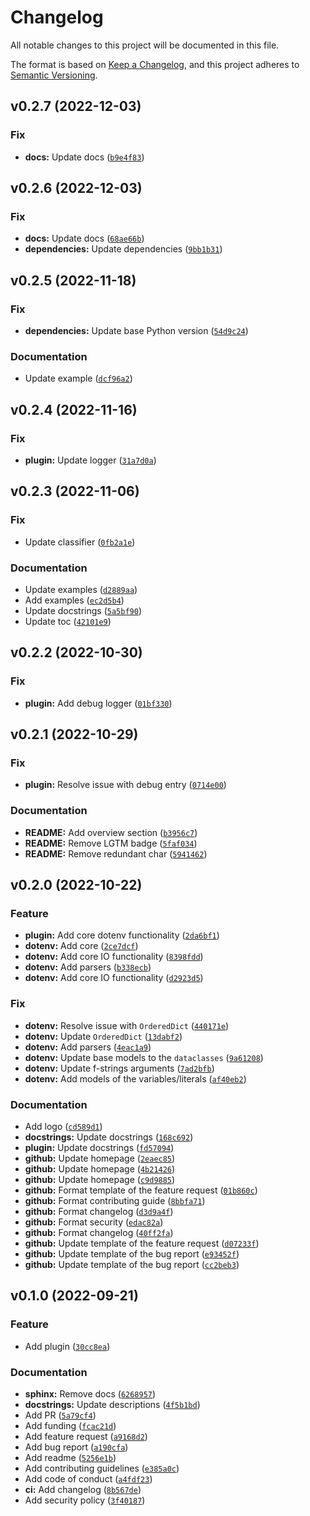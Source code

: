 # Changelog

All notable changes to this project will be documented in this file.

The format is based on [Keep a Changelog](https://keepachangelog.com/en/1.0.0), and this project adheres
to [Semantic Versioning](https://semver.org/spec/v2.0.0.html).

<!--next-version-placeholder-->

## v0.2.7 (2022-12-03)

### Fix

* **docs:** Update
  docs ([`b9e4f83`](https://github.com/volopivoshenko/poetry-dotenv/commit/b9e4f835104d14e09c0d7b3b67bebb5c5468504f))

## v0.2.6 (2022-12-03)

### Fix

* **docs:** Update
  docs ([`68ae66b`](https://github.com/volopivoshenko/poetry-dotenv/commit/68ae66b4655b2bce3ba30868818442eaf2197353))
* **dependencies:** Update
  dependencies ([`9bb1b31`](https://github.com/volopivoshenko/poetry-dotenv/commit/9bb1b31aa4f3c1941f560d86cae7ddb5a6cd909c))

## v0.2.5 (2022-11-18)

### Fix

* **dependencies:** Update base Python
  version ([`54d9c24`](https://github.com/volopivoshenko/poetry-dotenv/commit/54d9c2449d9adb2ae01398f900c839623640cbf5))

### Documentation

* Update
  example ([`dcf96a2`](https://github.com/volopivoshenko/poetry-dotenv/commit/dcf96a29c3a35f8a4566cacc13aa7b333d9ba254))

## v0.2.4 (2022-11-16)

### Fix

* **plugin:** Update
  logger ([`31a7d0a`](https://github.com/volopivoshenko/poetry-dotenv/commit/31a7d0a454e7a87efb3cd635978725dbf06fe714))

## v0.2.3 (2022-11-06)

### Fix

* Update
  classifier ([`0fb2a1e`](https://github.com/volopivoshenko/poetry-dotenv/commit/0fb2a1eca03e5853b495b5668736209cb497bef0))

### Documentation

* Update
  examples ([`d2889aa`](https://github.com/volopivoshenko/poetry-dotenv/commit/d2889aaea0484fc8ba6d6f09a9e3547614ebe806))
* Add
  examples ([`ec2d5b4`](https://github.com/volopivoshenko/poetry-dotenv/commit/ec2d5b405ae0e74ea2e2ed2f7c13652432470894))
* Update
  docstrings ([`5a5bf90`](https://github.com/volopivoshenko/poetry-dotenv/commit/5a5bf90447ed40454685014f0c850fa12213966a))
* Update
  toc ([`42101e9`](https://github.com/volopivoshenko/poetry-dotenv/commit/42101e96771021ed4ef0b8927702c34c450d0a2c))

## v0.2.2 (2022-10-30)

### Fix

* **plugin:** Add debug
  logger ([`01bf330`](https://github.com/volopivoshenko/poetry-dotenv/commit/01bf330fad5a5253b71aec35bdc938446dcb04ea))

## v0.2.1 (2022-10-29)

### Fix

* **plugin:** Resolve issue with debug
  entry ([`0714e00`](https://github.com/volopivoshenko/poetry-dotenv/commit/0714e000b6287a19d19ed8c83717a7b1f39cdd88))

### Documentation

* **README:** Add overview
  section ([`b3956c7`](https://github.com/volopivoshenko/poetry-dotenv/commit/b3956c74ae3c63af9b70f7ae20ac8653af478868))
* **README:** Remove LGTM
  badge ([`5faf034`](https://github.com/volopivoshenko/poetry-dotenv/commit/5faf034e80f7c57a407124e0dbe6dd4d90517177))
* **README:** Remove redundant
  char ([`5941462`](https://github.com/volopivoshenko/poetry-dotenv/commit/5941462eeabb9c92810c0c0ff90892faf54459b2))

## v0.2.0 (2022-10-22)

### Feature

* **plugin:** Add core dotenv
  functionality ([`2da6bf1`](https://github.com/volopivoshenko/poetry-dotenv/commit/2da6bf193269f283cad477eddce39fef8ef8a991))
* **dotenv:** Add
  core ([`2ce7dcf`](https://github.com/volopivoshenko/poetry-dotenv/commit/2ce7dcf294bc3cb2de05f5894d6eda00292a4c4e))
* **dotenv:** Add core IO
  functionality ([`8398fdd`](https://github.com/volopivoshenko/poetry-dotenv/commit/8398fdd76ce7c544a1bcb0838a69c0dcc0cc0055))
* **dotenv:** Add
  parsers ([`b338ecb`](https://github.com/volopivoshenko/poetry-dotenv/commit/b338ecbd1c9d647b01fd3a14803378b0a1748315))
* **dotenv:** Add core IO
  functionality ([`d2923d5`](https://github.com/volopivoshenko/poetry-dotenv/commit/d2923d5b7d8d2d2ac15d5b8f381ed83964c3430a))

### Fix

* **dotenv:** Resolve issue
  with `OrderedDict` ([`440171e`](https://github.com/volopivoshenko/poetry-dotenv/commit/440171e5eb757d44ddd402d3fc21f085d3a0011a))
* **dotenv:**
  Update `OrderedDict` ([`13dabf2`](https://github.com/volopivoshenko/poetry-dotenv/commit/13dabf2b175332ccb9a74dae5d3d0f87753af553))
* **dotenv:** Add
  parsers ([`4eac1a9`](https://github.com/volopivoshenko/poetry-dotenv/commit/4eac1a96e7f9dc117c0bb3b497f6d788b0fd1f3d))
* **dotenv:** Update base models to
  the `dataclasses` ([`9a61208`](https://github.com/volopivoshenko/poetry-dotenv/commit/9a6120850bbb476a3dede57de64340f63320c9d3))
* **dotenv:** Update f-strings
  arguments ([`7ad2bfb`](https://github.com/volopivoshenko/poetry-dotenv/commit/7ad2bfbca447cefd9dcae098bf93bfe6c57e27ed))
* **dotenv:** Add models of the
  variables/literals ([`af40eb2`](https://github.com/volopivoshenko/poetry-dotenv/commit/af40eb2f64bd905c9ef06df76b6a68d1c4d5ef49))

### Documentation

* Add
  logo ([`cd589d1`](https://github.com/volopivoshenko/poetry-dotenv/commit/cd589d1faf8922bb49d56f7cc853be578a47f6d5))
* **docstrings:** Update
  docstrings ([`168c692`](https://github.com/volopivoshenko/poetry-dotenv/commit/168c692d60914c1c8eda91de84c905701918ce69))
* **plugin:** Update
  docstrings ([`fd57094`](https://github.com/volopivoshenko/poetry-dotenv/commit/fd57094b4bb063ed297cac94e22118a9123df5ff))
* **github:** Update
  homepage ([`2eaec85`](https://github.com/volopivoshenko/poetry-dotenv/commit/2eaec858eccda8084b66e22a3657ea1551d72663))
* **github:** Update
  homepage ([`4b21426`](https://github.com/volopivoshenko/poetry-dotenv/commit/4b21426e4e6a7c42404d987281e97ff6a36609ed))
* **github:** Update
  homepage ([`c9d9885`](https://github.com/volopivoshenko/poetry-dotenv/commit/c9d9885e371bba74aa35d239a8f9003e0a14bddf))
* **github:** Format template of the feature
  request ([`01b860c`](https://github.com/volopivoshenko/poetry-dotenv/commit/01b860cce86bc54caa9a7a3e3ee366ff1171eaef))
* **github:** Format contributing
  guide ([`8bbfa71`](https://github.com/volopivoshenko/poetry-dotenv/commit/8bbfa71a7bedcbfd327bedcdd1827283db978a9a))
* **github:** Format
  changelog ([`d3d9a4f`](https://github.com/volopivoshenko/poetry-dotenv/commit/d3d9a4f976a744149b80d6fe9c34500937bacbfb))
* **github:** Format
  security ([`edac82a`](https://github.com/volopivoshenko/poetry-dotenv/commit/edac82aacd95f89638e052bac9ff7a602cd040f6))
* **github:** Format
  changelog ([`40ff2fa`](https://github.com/volopivoshenko/poetry-dotenv/commit/40ff2fa841eb5f5285fb67b755f9ffd92891cc71))
* **github:** Update template of the feature
  request ([`d07233f`](https://github.com/volopivoshenko/poetry-dotenv/commit/d07233ff24fe154e9e5e9466d86779536dbd36d4))
* **github:** Update template of the bug
  report ([`e93452f`](https://github.com/volopivoshenko/poetry-dotenv/commit/e93452ffebf1f07eb141e9d6874c39a1681a5328))
* **github:** Update template of the bug
  report ([`cc2beb3`](https://github.com/volopivoshenko/poetry-dotenv/commit/cc2beb3f63e3c66335899c17c4537907c745fb19))

## v0.1.0 (2022-09-21)

### Feature

- Add
  plugin ([`30cc8ea`](https://github.com/volopivoshenko/poetry-dotenv/commit/30cc8eaf0e1cf4193427736fb8f26e9b899530ff))

### Documentation

- **sphinx:** Remove
  docs ([`6268957`](https://github.com/volopivoshenko/poetry-dotenv/commit/62689572ab115eabbf3970da4a0aa972e6b46423))
- **docstrings:** Update
  descriptions ([`4f5b1bd`](https://github.com/volopivoshenko/poetry-dotenv/commit/4f5b1bdd511d7ff00ac61f28cf7b415e6c4d800c))
- Add PR ([`5a79cf4`](https://github.com/volopivoshenko/poetry-dotenv/commit/5a79cf4b44f0116c59a9c8bb1ff989c94e86685b))
- Add
  funding ([`fcac21d`](https://github.com/volopivoshenko/poetry-dotenv/commit/fcac21d87c236676d1e14d85efb274f665dfc698))
- Add feature
  request ([`a9168d2`](https://github.com/volopivoshenko/poetry-dotenv/commit/a9168d23c572491130545ef5da24fca1e1631f53))
- Add bug
  report ([`a190cfa`](https://github.com/volopivoshenko/poetry-dotenv/commit/a190cfa19c830a9061840d6acb353ed1d24575b8))
- Add
  readme ([`5256e1b`](https://github.com/volopivoshenko/poetry-dotenv/commit/5256e1b0396ac70886a8892ac5fb3ff41870e41e))
- Add contributing
  guidelines ([`e385a0c`](https://github.com/volopivoshenko/poetry-dotenv/commit/e385a0cb373a8f137ace5108e0e877f32b0b03ca))
- Add code of
  conduct ([`a4fdf23`](https://github.com/volopivoshenko/poetry-dotenv/commit/a4fdf23ecc563012e92193723a35ddc6f2a1e928))
- **ci:** Add
  changelog ([`8b567de`](https://github.com/volopivoshenko/poetry-dotenv/commit/8b567de057494bb0eb8e83119e4ddd90cb95cad2))
- Add security
  policy ([`3f40187`](https://github.com/volopivoshenko/poetry-dotenv/commit/3f40187c276382a81b16b15ae3f89b65b299d9bd))
